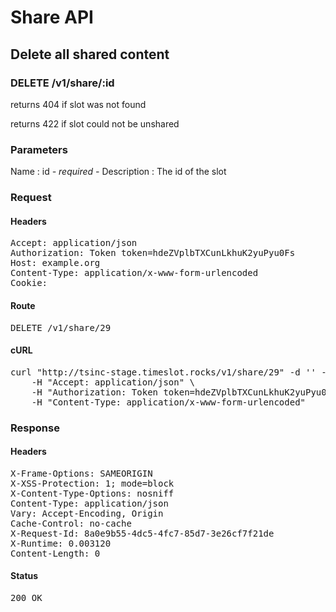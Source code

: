 # Share API

## Delete all shared content

### DELETE /v1/share/:id

returns 404 if slot was not found

returns 422 if slot could not be unshared



### Parameters

Name : id *- required -*
Description : The id of the slot

### Request

#### Headers

<pre>Accept: application/json
Authorization: Token token=hdeZVplbTXCunLkhuK2yuPyu0Fs
Host: example.org
Content-Type: application/x-www-form-urlencoded
Cookie: </pre>

#### Route

<pre>DELETE /v1/share/29</pre>

#### cURL

<pre class="request">curl &quot;http://tsinc-stage.timeslot.rocks/v1/share/29&quot; -d &#39;&#39; -X DELETE \
	-H &quot;Accept: application/json&quot; \
	-H &quot;Authorization: Token token=hdeZVplbTXCunLkhuK2yuPyu0Fs&quot; \
	-H &quot;Content-Type: application/x-www-form-urlencoded&quot;</pre>

### Response

#### Headers

<pre>X-Frame-Options: SAMEORIGIN
X-XSS-Protection: 1; mode=block
X-Content-Type-Options: nosniff
Content-Type: application/json
Vary: Accept-Encoding, Origin
Cache-Control: no-cache
X-Request-Id: 8a0e9b55-4dc5-4fc7-85d7-3e26cf7f21de
X-Runtime: 0.003120
Content-Length: 0</pre>

#### Status

<pre>200 OK</pre>

